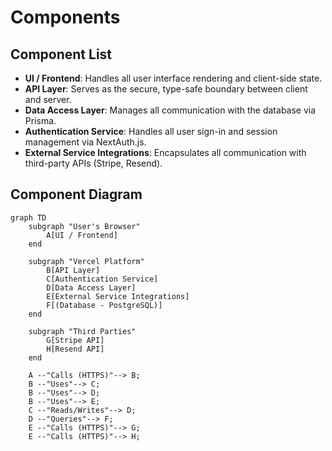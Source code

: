 # Components

## Component List
- **UI / Frontend**: Handles all user interface rendering and client-side state.
- **API Layer**: Serves as the secure, type-safe boundary between client and server.
- **Data Access Layer**: Manages all communication with the database via Prisma.
- **Authentication Service**: Handles all user sign-in and session management via NextAuth.js.
- **External Service Integrations**: Encapsulates all communication with third-party APIs (Stripe, Resend).

## Component Diagram

```mermaid
graph TD
    subgraph "User's Browser"
        A[UI / Frontend]
    end

    subgraph "Vercel Platform"
        B[API Layer]
        C[Authentication Service]
        D[Data Access Layer]
        E[External Service Integrations]
        F[(Database - PostgreSQL)]
    end

    subgraph "Third Parties"
        G[Stripe API]
        H[Resend API]
    end

    A --"Calls (HTTPS)"--> B;
    B --"Uses"--> C;
    B --"Uses"--> D;
    B --"Uses"--> E;
    C --"Reads/Writes"--> D;
    D --"Queries"--> F;
    E --"Calls (HTTPS)"--> G;
    E --"Calls (HTTPS)"--> H;
```